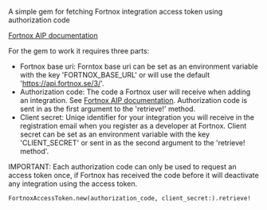 A simple gem for fetching Fortnox integration access token using authorization code

[Fortnox AIP documentation](https://developer.fortnox.se/documentation/general/authentication/)

For the gem to work it requires three parts:

* Fortnox base uri: Forntox base uri can be set as an environment variable with the key 'FORTNOX_BASE_URL' or will use the default 'https://api.fortnox.se/3/'.
* Authorization code: The code a Fortnox user will receive when adding an integration. See [Fortnox AIP documentation](https://developer.fortnox.se/documentation/general/authentication/). Authorization code is sent in as the first argument to the 'retrieve!' method.
* Client secret: Uniqe identifier for your integration you will receive in the registration email when you register as a developer at Fortnox. Client secret can be set as an environment variable with the key 'CLIENT_SECRET' or sent in as the second argument to the 'retrieve! method'.

IMPORTANT: Each authorization code can only be used to request an access token once, if Fortnox has received the code before it will deactivate any integration using the access token.
```
FortnoxAccessToken.new(authorization_code, client_secret:).retrieve!
````
